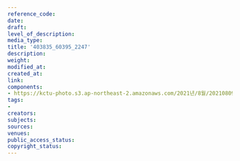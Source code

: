 ```yaml
---
reference_code: 
date: 
draft: 
level_of_description: 
media_type: 
title: '403835_60395_2247'
description: 
weight: 
modified_at: 
created_at: 
link: 
components:
- https://kctu-photo.s3.ap-northeast-2.amazonaws.com/2021년/8월/20210809_건강보험고객센터+직영화+촉구,+문재인+대통령+만납시다!+도보행진단/403835_60395_2247.jpg
tags:
- 
creators: 
subjects: 
sources: 
venues: 
public_access_status: 
copyright_status: 
---
```

